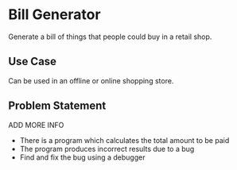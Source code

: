 # Bill Generator
Generate a bill of things that people could buy in a retail shop.

## Use Case
Can be used in an offline or online shopping store.

## Problem Statement
ADD MORE INFO
* There is a program which calculates the total amount to be paid
* The program produces incorrect results due to a bug
* Find and fix the bug using a debugger